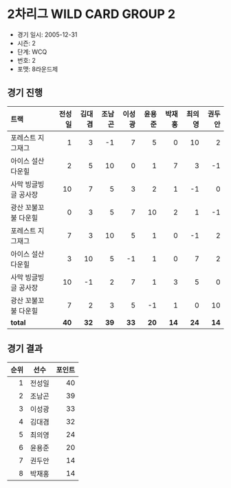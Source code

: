 # 2차리그 WILD CARD GROUP 2

- 경기 일시: 2005-12-31
- 시즌: 2
- 단계: WCQ
- 번호: 2
- 포맷: 8라운드제





## 경기 진행

| 트랙 | 전성일 | 김대겸 | 조남곤 | 이성광 | 윤용준 | 박재홍 | 최의영 | 권두안 |
|:---|---:|---:|---:|---:|---:|---:|---:|---:|
| 포레스트 지그재그 | 1 | 3 | -1 | 7 | 5 | 0 | 10 | 2 |
| 아이스 설산 다운힐 | 2 | 5 | 10 | 0 | 1 | 7 | 3 | -1 |
| 사막 빙글빙글 공사장 | 10 | 7 | 5 | 3 | 2 | 1 | -1 | 0 |
| 광산 꼬불꼬불 다운힐 | 0 | 3 | 5 | 7 | 10 | 2 | 1 | -1 |
| 포레스트 지그재그 | 7 | 3 | 10 | 5 | 1 | 0 | -1 | 2 |
| 아이스 설산 다운힐 | 3 | 10 | 5 | -1 | 1 | 0 | 7 | 2 |
| 사막 빙글빙글 공사장 | 10 | -1 | 2 | 7 | 1 | 3 | 5 | 0 |
| 광산 꼬불꼬불 다운힐 | 7 | 2 | 3 | 5 | -1 | 1 | 0 | 10 |
| __total__ | __40__ | __32__ | __39__ | __33__ | __20__ | __14__ | __24__ | __14__ |




## 경기 결과

| 순위 | 선수 | 포인트 |
|---:|:---:|---:|
| 1 | 전성일 | 40 |
| 2 | 조남곤 | 39 |
| 3 | 이성광 | 33 |
| 4 | 김대겸 | 32 |
| 5 | 최의영 | 24 |
| 6 | 윤용준 | 20 |
| 7 | 권두안 | 14 |
| 8 | 박재홍 | 14 |

